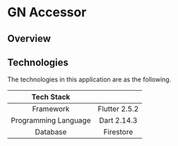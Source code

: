 # GN Accessor

## Overview

## Technologies

The technologies in this application are as the following.

| Tech Stack |  |
| :---: | :---: |
| Framework | Flutter 2.5.2 |
| Programming Language | Dart 2.14.3 |
| Database | Firestore |
